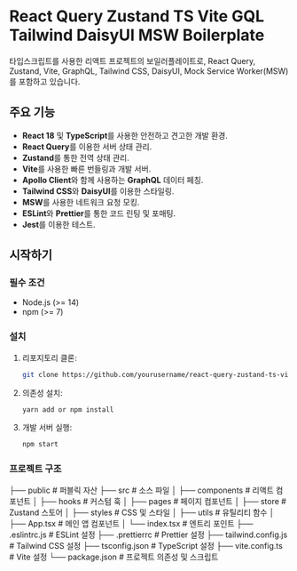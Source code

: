 # React Query Zustand TS Vite GQL Tailwind DaisyUI MSW Boilerplate

타입스크립트를 사용한 리액트 프로젝트의 보일러플레이트로, React Query, Zustand, Vite, GraphQL, Tailwind CSS, DaisyUI, Mock Service Worker(MSW)를 포함하고 있습니다.

## 주요 기능

- **React 18** 및 **TypeScript**를 사용한 안전하고 견고한 개발 환경.
- **React Query**를 이용한 서버 상태 관리.
- **Zustand**를 통한 전역 상태 관리.
- **Vite**를 사용한 빠른 번들링과 개발 서버.
- **Apollo Client**와 함께 사용하는 **GraphQL** 데이터 페칭.
- **Tailwind CSS**와 **DaisyUI**를 이용한 스타일링.
- **MSW**를 사용한 네트워크 요청 모킹.
- **ESLint**와 **Prettier**를 통한 코드 린팅 및 포매팅.
- **Jest**를 이용한 테스트.

## 시작하기

### 필수 조건

- Node.js (>= 14)
- npm (>= 7)

### 설치

1. 리포지토리 클론:

   ```bash
   git clone https://github.com/yourusername/react-query-zustand-ts-vite-gql-tailwind-daisyui-msw-boilerplate.git
   ```

2. 의존성 설치:

   ```bash
   yarn add or npm install
   ```

3. 개발 서버 실행:

   ```bash
   npm start
   ```

### 프로젝트 구조

├── public # 퍼블릭 자산
├── src # 소스 파일
│ ├── components # 리액트 컴포넌트
│ ├── hooks # 커스텀 훅
│ ├── pages # 페이지 컴포넌트
│ ├── store # Zustand 스토어
│ ├── styles # CSS 및 스타일
│ ├── utils # 유틸리티 함수
│ ├── App.tsx # 메인 앱 컴포넌트
│ └── index.tsx # 엔트리 포인트
├── .eslintrc.js # ESLint 설정
├── .prettierrc # Prettier 설정
├── tailwind.config.js # Tailwind CSS 설정
├── tsconfig.json # TypeScript 설정
├── vite.config.ts # Vite 설정
└── package.json # 프로젝트 의존성 및 스크립트
